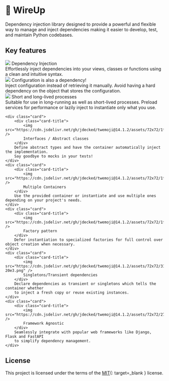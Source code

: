 # :thread: WireUp

Dependency injection library designed to provide a powerful and flexible way to
manage and inject dependencies making it easier to develop, test, and maintain Python codebases.

## Key features

<div class="card-container">
    <div class="card">
        <div class="card-title">
            <img src="https://cdn.jsdelivr.net/gh/jdecked/twemoji@14.1.2/assets/72x72/27a1.png" /> 
            Dependency Injection
        </div>
        Effortlessly inject dependencies into your views, classes or functions using a clean and intuitive syntax.
    </div>
    <div class="card">
        <div class="card-title">
            <img src="https://cdn.jsdelivr.net/gh/jdecked/twemoji@14.1.2/assets/72x72/2699.png" /> 
            Configuration is also a dependency!
        </div>
        Inject configuration instead of retrieving it manually.
        Avoid having a hard dependency on the object that stores the configuration.
    </div>
    <div class="card">
        <div class="card-title">
            <img src="https://cdn.jsdelivr.net/gh/jdecked/twemoji@14.1.2/assets/72x72/231b.png" /> 
            Short and long-lived processes
        </div>
        Suitable for use in long-running as well as short-lived processes.
        Preload services for performance or lazily inject to instantiate only what you use.
    </div>

    <div class="card">
        <div class="card-title">
            <img src="https://cdn.jsdelivr.net/gh/jdecked/twemoji@14.1.2/assets/72x72/1f4dc.png" /> 
            Interfaces / Abstract classes
        </div>
        Define abstract types and have the container automatically inject the implementation.
        Say goodbye to mocks in your tests!
    </div>
    <div class="card">
        <div class="card-title">
            <img src="https://cdn.jsdelivr.net/gh/jdecked/twemoji@14.1.2/assets/72x72/1f465.png" /> 
            Multiple Containers
        </div>
        Use the provided container or instantiate and use multiple ones depending on your project's needs.
    </div>
    <div class="card">
        <div class="card-title">
            <img src="https://cdn.jsdelivr.net/gh/jdecked/twemoji@14.1.2/assets/72x72/1f3ed.png" />
            Factory pattern
        </div>
        Defer instantiation to specialized factories for full control over object creation when necessary.
    </div>
    <div class="card">
        <div class="card-title">
            <img src="https://cdn.jsdelivr.net/gh/jdecked/twemoji@14.1.2/assets/72x72/31-20e3.png" /> 
            Singletons/Transient dependencies
        </div>
        Declare dependencies as transient or singletons which tells the container whether 
        to inject a fresh copy or reuse existing instances.
    </div>
    <div class="card">
        <div class="card-title">
            <img src="https://cdn.jsdelivr.net/gh/jdecked/twemoji@14.1.2/assets/72x72/2753.png" /> 
            Framework Agnostic
        </div>
        Seamlessly integrate with popular web frameworks like Django, Flask and FastAPI
        to simplify dependency management.
    </div>

</div>

## License

This project is licensed under the terms of the
[MIT](https://github.com/maldoinc/wireup/blob/master/license.md){: target=_blank } license.
